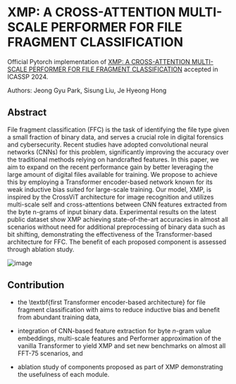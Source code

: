 # XMP: A CROSS-ATTENTION MULTI-SCALE PERFORMER FOR FILE FRAGMENT CLASSIFICATION

Official Pytorch implementation of [XMP: A CROSS-ATTENTION MULTI-SCALE PERFORMER FOR FILE FRAGMENT CLASSIFICATION](https://ieeexplore.ieee.org/abstract/document/10447626?casa_token=fJRE5tpvjKwAAAAA:66uZKJffkVsswFwzmB6UEA0GSd4cWcFXlzHRT5GQ_iUnZYB8hlrPNWUzwUqUEEw17Js-queQoTo) accepted in ICASSP 2024.

Authors: Jeong Gyu Park, Sisung Liu, Je Hyeong Hong

## Abstract
File fragment classification (FFC) is the task of identifying the file type given a small fraction of binary data, and serves a crucial role in digital forensics and cybersecurity. Recent studies have adopted convolutional neural networks (CNNs) for this problem, significantly improving the accuracy over the traditional methods relying on handcrafted features. In this paper, we aim to expand on the recent performance gain by better leveraging the large amount of digital files available for training. We propose to achieve this by employing a Transformer encoder-based network known for its weak inductive bias suited for large-scale training. Our model, XMP, is inspired by the CrossViT architecture for image recognition and utilizes multi-scale self and cross-attentions between CNN features extracted from the byte n-grams of input binary data. Experimental results on the latest public dataset show XMP achieving state-of-the-art accuracies in almost all scenarios without need for additional preprocessing of binary data such as bit shifting, demonstrating the effectiveness of the Transformer-based architecture for FFC. The benefit of each proposed component is assessed through ablation study.

![image](https://github.com/Jaden-kor/xmp/assets/116866770/0d0b8b98-381d-4916-a96d-543765e577e9)

## Contribution
- the \textbf{first Transformer encoder-based architecture} for file fragment classification with aims to reduce inductive bias and benefit from abundant training data,

- integration of CNN-based feature extraction for byte $n$-gram value embeddings, multi-scale features and Performer approximation of the vanilla Transformer to yield XMP and set new benchmarks on almost all FFT-75 scenarios, and

- ablation study of components proposed as part of XMP demonstrating the usefulness of each module.
